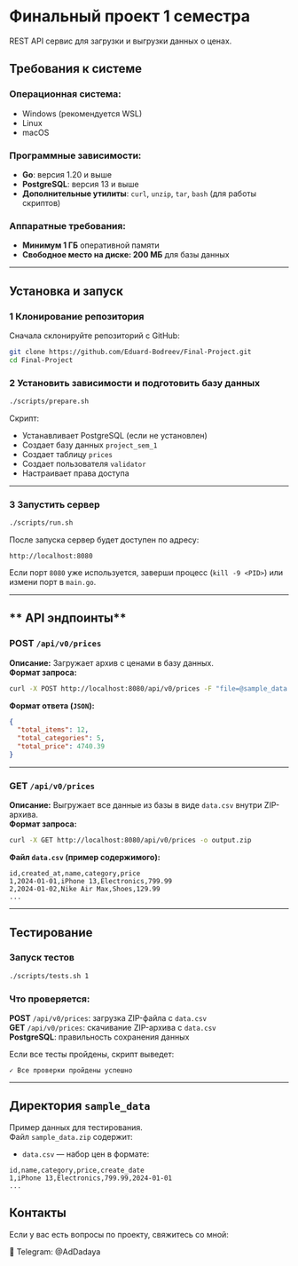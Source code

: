 # **Финальный проект 1 семестра**
REST API сервис для загрузки и выгрузки данных о ценах.


## **Требования к системе**
### **Операционная система:**
- Windows (рекомендуется WSL)
- Linux
- macOS

### **Программные зависимости:**
- **Go**: версия 1.20 и выше
- **PostgreSQL**: версия 13 и выше
- **Дополнительные утилиты**: `curl`, `unzip`, `tar`, `bash` (для работы скриптов)

### **Аппаратные требования:**
- **Минимум 1 ГБ** оперативной памяти
- **Свободное место на диске: 200 МБ** для базы данных

---

## **Установка и запуск**
### **1️ Клонирование репозитория**
Сначала склонируйте репозиторий с GitHub:
```bash
git clone https://github.com/Eduard-Bodreev/Final-Project.git
cd Final-Project
```


### **2 Установить зависимости и подготовить базу данных**
```bash
./scripts/prepare.sh
```
Скрипт:
- Устанавливает PostgreSQL (если не установлен)
- Создает базу данных `project_sem_1`
- Создает таблицу `prices`
- Создает пользователя `validator`
- Настраивает права доступа

---

### **3 Запустить сервер**
```bash
./scripts/run.sh
```
После запуска сервер будет доступен по адресу:
```
http://localhost:8080
```
Если порт `8080` уже используется, заверши процесс (`kill -9 <PID>`) или измени порт в `main.go`.

---

## ** API эндпоинты**
### **POST `/api/v0/prices`**
**Описание:** Загружает архив с ценами в базу данных.  
**Формат запроса:**  
```bash
curl -X POST http://localhost:8080/api/v0/prices -F "file=@sample_data.zip"
```
**Формат ответа (`JSON`):**
```json
{
  "total_items": 12,
  "total_categories": 5,
  "total_price": 4740.39
}
```

---

### **GET `/api/v0/prices`**
**Описание:** Выгружает все данные из базы в виде `data.csv` внутри ZIP-архива.  
**Формат запроса:**  
```bash
curl -X GET http://localhost:8080/api/v0/prices -o output.zip
```
**Файл `data.csv` (пример содержимого):**
```csv
id,created_at,name,category,price
1,2024-01-01,iPhone 13,Electronics,799.99
2,2024-01-02,Nike Air Max,Shoes,129.99
...
```

---

## **Тестирование**
### **Запуск тестов**
```bash
./scripts/tests.sh 1
```
### **Что проверяется:**
**POST** `/api/v0/prices`: загрузка ZIP-файла с `data.csv`  
**GET** `/api/v0/prices`: скачивание ZIP-архива с `data.csv`  
**PostgreSQL**: правильность сохранения данных  

Если все тесты пройдены, скрипт выведет:
```
✓ Все проверки пройдены успешно
```

---

## **Директория `sample_data`**
Пример данных для тестирования.  
Файл `sample_data.zip` содержит:
- `data.csv` — набор цен в формате:
```csv
id,name,category,price,create_date
1,iPhone 13,Electronics,799.99,2024-01-01
...
```

## **Контакты**
Если у вас есть вопросы по проекту, свяжитесь со мной:

📩 Telegram: @AdDadaya
